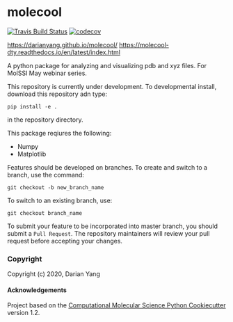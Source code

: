 molecool
==============================
[//]: # (Badges)
[![Travis Build Status](https://travis-ci.com/darianyang/molecool.svg?branch=master)](https://travis-ci.com/darianyang/molecool)
[![codecov](https://codecov.io/gh/darianyang/molecool/branch/master/graph/badge.svg)](https://codecov.io/gh/darianyang/molecool/branch/master)

https://darianyang.github.io/molecool/ 
https://molecool-dty.readthedocs.io/en/latest/index.html

A python package for analyzing and visualizing pdb and xyz files. For MolSSI May webinar series.

This repository is currently under development. To developmental install, download this repository adn type:

`pip install -e .`

in the repository directory.

This package reqiures the following:
- Numpy
- Matplotlib

Features should be developed on branches. To create and switch to a branch, use the command:

`git checkout -b new_branch_name`

To switch to an existing branch, use:

`git checkout branch_name`

To submit your feature to be incorporated into master branch, you should submit a `Pull Request`. The repository maintainers will review your pull request before accepting your changes.

### Copyright

Copyright (c) 2020, Darian Yang


#### Acknowledgements
 
Project based on the 
[Computational Molecular Science Python Cookiecutter](https://github.com/molssi/cookiecutter-cms) version 1.2.
